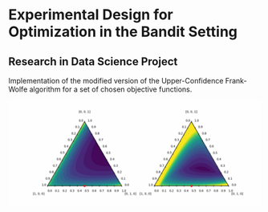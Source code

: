# Experimental Design for Optimization in the Bandit Setting
## Research in Data Science Project
Implementation of the modified version of the Upper-Confidence Frank-Wolfe algorithm for a set of chosen objective functions.

![](https://raw.githubusercontent.com/werkaaa/RDS/master/gif/report/full.gif)
